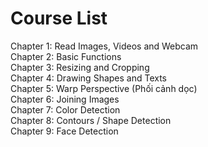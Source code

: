 # Course List
Chapter 1: Read Images, Videos and Webcam  
Chapter 2: Basic Functions  
Chapter 3: Resizing and Cropping  
Chapter 4: Drawing Shapes and Texts  
Chapter 5: Warp Perspective (Phối cảnh dọc)  
Chapter 6: Joining Images  
Chapter 7: Color Detection  
Chapter 8: Contours / Shape Detection  
Chapter 9: Face Detection
